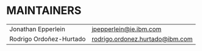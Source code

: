 # MAINTAINERS

| | |
---|---
Jonathan Epperlein          |   jpepperlein@ie.ibm.com
Rodrigo Ordoñez-Hurtado     |   rodrigo.ordonez.hurtado@ibm.com


